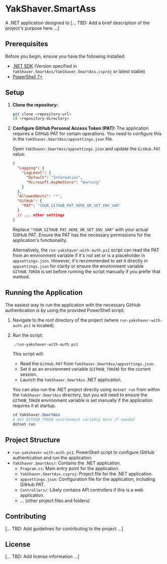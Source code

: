 # YakShaver.SmartAss

A .NET application designed to [... TBD: Add a brief description of the project's purpose here ...]

## Prerequisites

Before you begin, ensure you have the following installed:

*   [.NET SDK](https://dotnet.microsoft.com/download) (Version specified in `YakShaver.SmartAss/YakShaver.SmartAss.csproj` or latest stable)
*   [PowerShell 7+](https://docs.microsoft.com/powershell/scripting/install/installing-powershell)

## Setup

1.  **Clone the repository:**
    ```bash
    git clone <repository-url>
    cd <repository-directory>
    ```

2.  **Configure GitHub Personal Access Token (PAT):**
    The application requires a GitHub PAT for certain operations. You need to configure this in the `YakShaver.SmartAss/appsettings.json` file.

    Open `YakShaver.SmartAss/appsettings.json` and update the `GitHub.PAT` value:
    ```json
    {
      "Logging": {
        "LogLevel": {
          "Default": "Information",
          "Microsoft.AspNetCore": "Warning"
        }
      },
      "AllowedHosts": "*",
      "GitHub": {
        "PAT": "YOUR_GITHUB_PAT_HERE_OR_SET_ENV_VAR" 
      }
      // ... other settings
    }
    ```
    Replace `"YOUR_GITHUB_PAT_HERE_OR_SET_ENV_VAR"` with your actual GitHub PAT. Ensure the PAT has the necessary permissions for the application's functionality.

    Alternatively, the `run-yakshaver-with-auth.ps1` script can read the PAT from an environment variable if it's not set or is a placeholder in `appsettings.json`. However, it's recommended to set it directly in `appsettings.json` for clarity or ensure the environment variable `GITHUB_TOKEN` is set before running the script manually if you prefer that method.

## Running the Application

The easiest way to run the application with the necessary GitHub authentication is by using the provided PowerShell script:

1.  Navigate to the root directory of the project (where `run-yakshaver-with-auth.ps1` is located).
2.  Run the script:
    ```powershell
    ./run-yakshaver-with-auth.ps1
    ```
    This script will:
    *   Read the `GitHub.PAT` from `YakShaver.SmartAss/appsettings.json`.
    *   Set it as an environment variable (`GITHUB_TOKEN`) for the current session.
    *   Launch the `YakShaver.SmartAss` .NET application.

    You can also run the .NET project directly using `dotnet run` from within the `YakShaver.SmartAss` directory, but you will need to ensure the `GITHUB_TOKEN` environment variable is set manually if the application requires it at startup.
    ```powershell
    cd YakShaver.SmartAss
    # Set GITHUB_TOKEN environment variable here if needed
    dotnet run
    ```

## Project Structure

*   `run-yakshaver-with-auth.ps1`: PowerShell script to configure GitHub authentication and run the application.
*   `YakShaver.SmartAss/`: Contains the .NET application.
    *   `Program.cs`: Main entry point for the application.
    *   `YakShaver.SmartAss.csproj`: Project file for the .NET application.
    *   `appsettings.json`: Configuration file for the application, including GitHub PAT.
    *   `Controllers/`: Likely contains API controllers if this is a web application.
    *   ... (other project files and folders)

## Contributing

[... TBD: Add guidelines for contributing to the project ...]

## License

[... TBD: Add license information ...] 